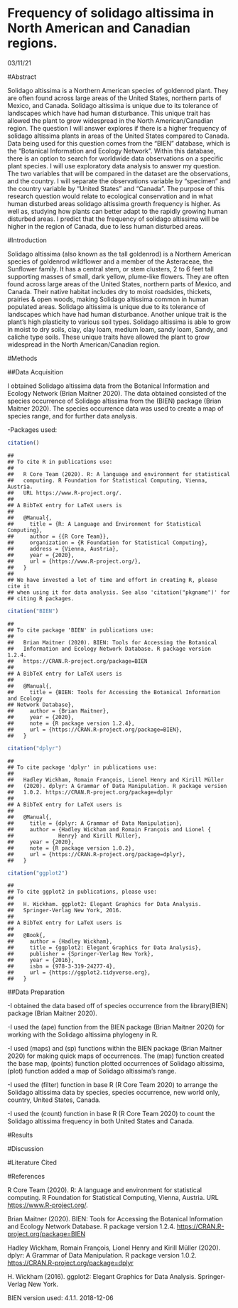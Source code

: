 Frequency of solidago altissima in North American and Canadian regions.
================
03/11/21

\#Abstract

Solidago altissima is a Northern American species of goldenrod plant.
They are often found across large areas of the United States, northern
parts of Mexico, and Canada. Solidago altissima is unique due to its
tolerance of landscapes which have had human disturbance. This unique
trait has allowed the plant to grow widespread in the North
American/Canadian region. The question I will answer explores if there
is a higher frequency of solidago altissima plants in areas of the
United States compared to Canada. Data being used for this question
comes from the “BIEN” database, which is the “Botanical Information and
Ecology Network”. Within this database, there is an option to search for
worldwide data observations on a specific plant species. I will use
exploratory data analysis to answer my question. The two variables that
will be compared in the dataset are the observations, and the country. I
will separate the observations variable by “specimen” and the country
variable by “United States” and “Canada”. The purpose of this research
question would relate to ecological conservation and in what human
disturbed areas solidago altissima growth frequency is higher. As well
as, studying how plants can better adapt to the rapidly growing human
disturbed areas. I predict that the frequency of solidago altissima will
be higher in the region of Canada, due to less human disturbed areas.

\#Introduction

Solidago altissima (also known as the tall goldenrod) is a Northern
American species of goldenrod wildflower and a member of the Asteraceae,
the Sunflower family. It has a central stem, or stem clusters, 2 to 6
feet tall supporting masses of small, dark yellow, plume-like flowers.
They are often found across large areas of the United States, northern
parts of Mexico, and Canada. Their native habitat includes dry to moist
roadsides, thickets, prairies & open woods, making Solidago altissima
common in human populated areas. Solidago altissima is unique due to its
tolerance of landscapes which have had human disturbance. Another unique
trait is the plant’s high plasticity to various soil types. Solidago
altissima is able to grow in moist to dry soils, clay, clay loam, medium
loam, sandy loam, Sandy, and caliche type soils. These unique traits
have allowed the plant to grow widespread in the North American/Canadian
region.

\#Methods

\#\#Data Acquisition

I obtained Solidago altissima data from the Botanical Information and
Ecology Network (Brian Maitner 2020). The data obtained consisted of the
species occurrence of Solidago altissima from the (BIEN) package (Brian
Maitner 2020). The species occurrence data was used to create a map of
species range, and for further data analysis.

\-Packages used:

``` r
citation()
```

    ## 
    ## To cite R in publications use:
    ## 
    ##   R Core Team (2020). R: A language and environment for statistical
    ##   computing. R Foundation for Statistical Computing, Vienna, Austria.
    ##   URL https://www.R-project.org/.
    ## 
    ## A BibTeX entry for LaTeX users is
    ## 
    ##   @Manual{,
    ##     title = {R: A Language and Environment for Statistical Computing},
    ##     author = {{R Core Team}},
    ##     organization = {R Foundation for Statistical Computing},
    ##     address = {Vienna, Austria},
    ##     year = {2020},
    ##     url = {https://www.R-project.org/},
    ##   }
    ## 
    ## We have invested a lot of time and effort in creating R, please cite it
    ## when using it for data analysis. See also 'citation("pkgname")' for
    ## citing R packages.

``` r
citation("BIEN")
```

    ## 
    ## To cite package 'BIEN' in publications use:
    ## 
    ##   Brian Maitner (2020). BIEN: Tools for Accessing the Botanical
    ##   Information and Ecology Network Database. R package version 1.2.4.
    ##   https://CRAN.R-project.org/package=BIEN
    ## 
    ## A BibTeX entry for LaTeX users is
    ## 
    ##   @Manual{,
    ##     title = {BIEN: Tools for Accessing the Botanical Information and Ecology
    ## Network Database},
    ##     author = {Brian Maitner},
    ##     year = {2020},
    ##     note = {R package version 1.2.4},
    ##     url = {https://CRAN.R-project.org/package=BIEN},
    ##   }

``` r
citation("dplyr")
```

    ## 
    ## To cite package 'dplyr' in publications use:
    ## 
    ##   Hadley Wickham, Romain François, Lionel Henry and Kirill Müller
    ##   (2020). dplyr: A Grammar of Data Manipulation. R package version
    ##   1.0.2. https://CRAN.R-project.org/package=dplyr
    ## 
    ## A BibTeX entry for LaTeX users is
    ## 
    ##   @Manual{,
    ##     title = {dplyr: A Grammar of Data Manipulation},
    ##     author = {Hadley Wickham and Romain François and Lionel {
    ##              Henry} and Kirill Müller},
    ##     year = {2020},
    ##     note = {R package version 1.0.2},
    ##     url = {https://CRAN.R-project.org/package=dplyr},
    ##   }

``` r
citation("ggplot2")
```

    ## 
    ## To cite ggplot2 in publications, please use:
    ## 
    ##   H. Wickham. ggplot2: Elegant Graphics for Data Analysis.
    ##   Springer-Verlag New York, 2016.
    ## 
    ## A BibTeX entry for LaTeX users is
    ## 
    ##   @Book{,
    ##     author = {Hadley Wickham},
    ##     title = {ggplot2: Elegant Graphics for Data Analysis},
    ##     publisher = {Springer-Verlag New York},
    ##     year = {2016},
    ##     isbn = {978-3-319-24277-4},
    ##     url = {https://ggplot2.tidyverse.org},
    ##   }

\#\#Data Preparation

\-I obtained the data based off of species occurrence from the
library(BIEN) package (Brian Maitner 2020).

\-I used the (ape) function from the BIEN package (Brian Maitner 2020)
for working with the Solidago altissima phylogeny in R.

\-I used (maps) and (sp) functions within the BIEN package (Brian
Maitner 2020) for making quick maps of occurrences. The (map) function
created the base map, (points) function plotted occurrences of Solidago
altissima, (plot) function added a map of Solidago altissima’s range.

\-I used the (filter) function in base R (R Core Team 2020) to arrange
the Solidago altissima data by species, species occurrence, new world
only, country, United States, Canada.

\-I used the (count) function in base R (R Core Team 2020) to count the
Solidago altissima frequency in both United States and Canada.

\#Results

\#Discussion

\#Literature Cited

\#References

R Core Team (2020). R: A language and environment for statistical
computing. R Foundation for Statistical Computing, Vienna, Austria. URL
<https://www.R-project.org/>.

Brian Maitner (2020). BIEN: Tools for Accessing the Botanical
Information and Ecology Network Database. R package version 1.2.4.
<https://CRAN.R-project.org/package=BIEN>

Hadley Wickham, Romain François, Lionel Henry and Kirill Müller (2020).
dplyr: A Grammar of Data Manipulation. R package version 1.0.2.
<https://CRAN.R-project.org/package=dplyr>

H. Wickham (2016). ggplot2: Elegant Graphics for Data Analysis.
Springer-Verlag New York.

BIEN version used: 4.1.1. 2018-12-06
